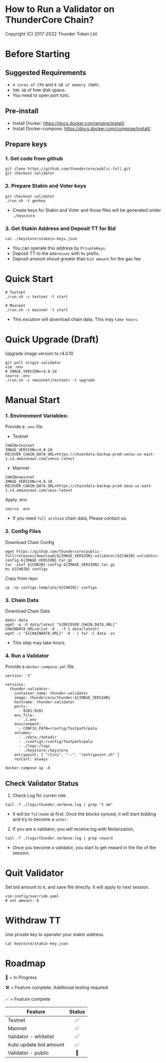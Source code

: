 # How to Run a Validator on ThunderCore Chain?

Copyright (C) 2017-2022 Thunder Token Ltd.

# Before Starting

## Suggested Requirements
* `4 cores of CPU` and `8 GB of memory (RAM)`.
* `500 GB` of free disk space.
* You need to open port `9201`.

## Pre-install
* Install Docker: https://docs.docker.com/engine/install/
* Install Docker-compose: https://docs.docker.com/compose/install/


## Prepare keys
### 1. Get code from github
```
git clone https://github.com/thundercore/public-full.git
git checkout validator
```

### 2. Prepare Stakin and Voter keys
```
git checkout validator
./run.sh -t genkey
```
* Create keys for Stakin and Voter and those files will be generated under `./keystore`

### 3. Get Stakin Address and Deposit  TT for Bid
```
cat ./keystore/stakein-keys.json
```
* You can operate this address by `PrivateKeys`.
* Deposit TT to the `Addresses` with `0x` prefix.
* Deposit amount shoud greater than `bid amount` for the gas fee.


# Quick Start

```
# Testnet
./run.sh -c testnet -t start

# Mainnet
./run.sh -c mainnet -t start
```
* This excution will download chain data. This may `take hours`.


# Quick Upgrade (Draft)

Upgrade image version to r4.0.10
```
git pull origin validator
vim .env
# IMAGE_VERSION=r4.0.10
source .env
./run.sh -c <mainnet|testnet> -t upgrade
```

# Manual Start

### 1. Environment Variables:

Provide a `.env` file.

- Testnet
```
CHAIN=testnet
IMAGE_VERSION=r4.0.10
RECOVER_CHAIN_DATA_URL=https://chaindata-backup-prod-venus-us-east-1.s3.amazonaws.com/venus-latest
```

- Mainnet
```
CHAIN=mainnet
IMAGE_VERSION=r4.0.10
RECOVER_CHAIN_DATA_URL=https://chaindata-backup-prod-zeus-us-east-1.s3.amazonaws.com/zeus-latest
```

Apply .env
```
source .env
```
* If you need `full archive` chain data, Please contact us.


### 2. Config Files
Download Chain Config
```
wget https://github.com/thundercore/public-full/releases/download/${IMAGE_VERSION}-validator/${CHAIN}-validator-config-${IMAGE_VERSION}.tar.gz
tar -zxvf ${CHAIN}-config-${IMAGE_VERSION}.tar.gz
mv ${CHAIN} configs
```

Copy from repo
```
cp -rp configs-template/${CHAIN}/ configs
```

### 3. Chain Data
Download Chain Data
```
mkdir data
wget -q -O data/latest "${RECOVER_CHAIN_DATA_URL}"
CHAINDATA_URL=$(cut -d , -f 1 data/latest)
wget -c "${CHAINDATA_URL}" -O - | tar -C data -zx
```
* This step may take hours.

### 4. Run a Validator

Provide a `docker-compose.yml` file.

```
version: '3'

services:
  thunder-validator:
    container_name: thunder-validator
    image: thundercore/thunder:${IMAGE_VERSION}
    hostname: thunder-validator
    ports:
      - 9201:9201
    env_file:
      - ./.env
    environment:
      - CONFIG_PATH=/config/fastpath/pala
    volumes:
      - ./data:/datadir
      - ./configs:/config/fastpath/pala
      - ./logs:/logs
      - ./keystore:/keystore
    entrypoint: [ "/tini", "--", "/entrypoint.sh" ]
    restart: always
```
```
docker-compose up -d
```


## Check Validator Status

1. Check Log for curren role
```
tail -f ./logs/thunder.verbose.log | grep "I am"
```
* It will be `fullnode` at first. Once the blocks synced, it will start bidding and try to become a `voter`.

2. If you are a validator, you will receive log with Notarization,
```
tail -f ./logs/thunder.verbose.log | grep reward

```
* Once you become a validator, you start to get reward in the the of the session. 

# Quit Validator

Set bid amount to `0`, and save file directly. It will apply to next session.

```
vim config/override.yaml
# set amount: 0
```

# Withdraw TT
Use private key to operater your stakin address.
```
cat keystore/stakin-key.json
```


# Roadmap

🔨 = In Progress

🛠 = Feature complete. Additional testing required.

✅ = Feature complete


| Feature |  Status |
| ------- |  :------: |
| Testnet | ✅ |
| Mainnet | ✅ |
| Validator - whitelist | ✅ |
| Auto update bid amount | ✅ |
| Validator - public | 🔨 |
